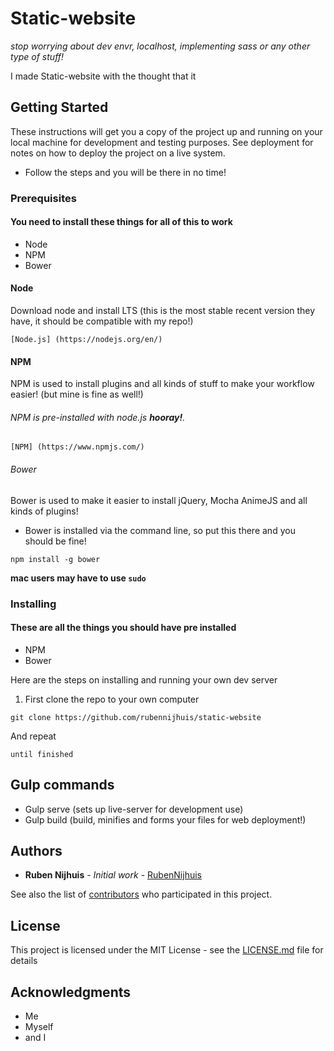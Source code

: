 # Static-website
*stop worrying about dev envr, localhost, implementing sass or any other type of stuff!*

I made Static-website with the thought that it


## Getting Started

These instructions will get you a copy of the project up and running on your local machine for development and testing purposes. See deployment for notes on how to deploy the project on a live system.

* Follow the steps and you will be there in no time!

### Prerequisites

#### You need to install these things for all of this to work
* Node
* NPM
* Bower


#### Node
Download node and install LTS (this is the most stable recent version they have, it should be compatible with my repo!)
```
[Node.js] (https://nodejs.org/en/)
```

#### NPM
NPM is used to install plugins and all kinds of stuff to make your workflow easier! (but mine is fine as well!)
###### NPM is pre-installed with node.js **hooray!**.
```
[NPM] (https://www.npmjs.com/)
```

###### Bower
Bower is used to make it easier to install jQuery, Mocha AnimeJS and all kinds of plugins!
* Bower is installed via the command line, so put this there and you should be fine!
```
npm install -g bower
```
**mac users may have to use ```sudo```**

### Installing

#### These are all the things you should have pre installed
* NPM
* Bower

Here are the steps on installing and running your own dev server

1. First clone the repo to your own computer

```
git clone https://github.com/rubennijhuis/static-website
```

And repeat

```
until finished
```


## Gulp commands
* Gulp serve (sets up live-server for development use)
* Gulp build (build, minifies and forms your files for web deployment!)

## Authors

* **Ruben Nijhuis** - *Initial work* - [RubenNijhuis](https://github.com/RubenNijhuis)

See also the list of [contributors](https://github.com/RubenNijhuis/extra/contributors) who participated in this project.

## License
This project is licensed under the MIT License - see the [LICENSE.md](LICENSE.md) file for details

## Acknowledgments

* Me
* Myself
* and I
